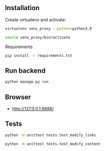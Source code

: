 ## Installation
Create virtualenv and activate:
```bash
virtualenv venv_proxy --python=python3.8
```
```bash
source venv_proxy/bin/activate
```
Requirements
```bash
pip install -r requirements.txt
```

## Run backend
```bash
python manage.py run
```

## Browser
* http://127.0.0.1:8888/

## Tests
```bash
python -m unittest tests.test_modify_links
```
```bash
python -m unittest tests.test_modify_content
```
